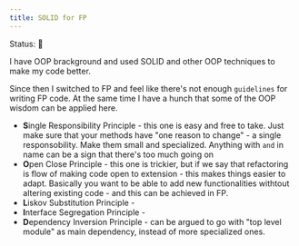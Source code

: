 ```yaml
---
title: SOLID for FP
---
```


<status>Status: 🌱 </status>

I have OOP brackground and used SOLID and other OOP techniques to make my code better.

Since then I switched to FP and feel like there's not enough `guidelines` for writing FP code. At the same time I have a hunch that some of the OOP wisdom can be applied here.

- **S**ingle Responsibility Principle - this one is easy and free to take. Just make sure that your methods have "one reason to change" - a single responsobility. Make them small and specialized. Anything with `and` in name can be a sign that there's too much going on
- **O**pen Close Principle - this one is trickier, but if we say that refactoring is flow of making code open to extension - this makes things easier to adapt. Basically you want to be able to add new functionalities withtout altering existing code - and this can be achieved in FP.
- **L**iskov Substitution Principle - 
- **I**nterface Segregation Principle -
- **D**ependency Inversion Principle - can be argued to go with "top level module" as main dependency, instead of more specialized ones.
